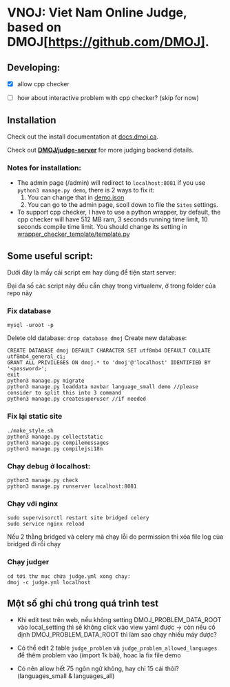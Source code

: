 VNOJ: Viet Nam Online Judge, based on DMOJ[https://github.com/DMOJ].
=====

## Developing:
- [x] allow cpp checker
- [ ] how about interactive problem with cpp checker? (skip for now)


## Installation

Check out the install documentation at [docs.dmoj.ca](https://docs.dmoj.ca/#/site/installation). 

Check out [**DMOJ/judge-server**](https://github.com/DMOJ/judge-server) for more judging backend details.

### Notes for installation:
- The admin page (/admin) will redirect to `localhost:8081` if you use `python3 manage.py demo`, there is 2 ways to fix it: 
    1. You can change that in [demo.json](judge/fixtures/demo.json)
    2. You can go to the admin page, scoll down to file the `Sites` settings.
- To support cpp checker, I have to use a python wrapper, by default, the cpp checker will have 512 MB ram, 3 seconds running time limit, 10 seconds compile time limit. You should change its setting in [wrapper_checker_template/template.py](wrapper_checker_template/template.py) 

## Some useful script:

Dưới đây là mấy cái script em hay dùng để tiện start server:

Đại đa số các script này đều cần chạy trong virtualenv, ở trong folder của repo này
### Fix database
```
mysql -uroot -p
```
Delete old database: `drop database dmoj`
Create new database:  
```
CREATE DATABASE dmoj DEFAULT CHARACTER SET utf8mb4 DEFAULT COLLATE utf8mb4_general_ci;
GRANT ALL PRIVILEGES ON dmoj.* to 'dmoj'@'localhost' IDENTIFIED BY '<password>';
exit
python3 manage.py migrate
python3 manage.py loaddata navbar language_small demo //please consider to split this into 3 command 
python3 manage.py createsuperuser //if needed
```

### Fix lại static site
```
./make_style.sh
python3 manage.py collectstatic
python3 manage.py compilemessages
python3 manage.py compilejsi18n 
```

### Chạy debug ở localhost:
```
python3 manage.py check
python3 manage.py runserver localhost:8081
```

### Chạy với nginx
```
sudo supervisorctl restart site bridged celery
sudo service nginx reload
```
Nếu 2 thằng bridged và celery mà chạy lỗi do permission thì xóa file log của bridged đi rồi chạy



### Chạy judger
```
cd tới thư mục chứa judge.yml xong chạy: 
dmoj -c judge.yml localhost
```

## Một số ghi chú trong quá trình test
- Khi edit test trên web, nếu không setting DMOJ_PROBLEM_DATA_ROOT vào local_setting thì sẽ không click vào view yaml được -> còn nếu cố định DMOJ_PROBLEM_DATA_ROOT thì làm sao chạy nhiều máy được?

- Có thể edit 2 table `judge_problem` và `judge_problem_allowed_languages` để thêm problem vào (import 1k bài), hoac la fix file demo

- Có nên allow hết 75 ngôn ngữ không, hay chỉ 15 cái thôi? (languages_small & languages_all)